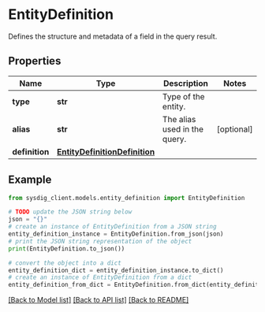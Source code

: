 # EntityDefinition

Defines the structure and metadata of a field in the query result.

## Properties

Name | Type | Description | Notes
------------ | ------------- | ------------- | -------------
**type** | **str** | Type of the entity. | 
**alias** | **str** | The alias used in the query. | [optional] 
**definition** | [**EntityDefinitionDefinition**](EntityDefinitionDefinition.md) |  | 

## Example

```python
from sysdig_client.models.entity_definition import EntityDefinition

# TODO update the JSON string below
json = "{}"
# create an instance of EntityDefinition from a JSON string
entity_definition_instance = EntityDefinition.from_json(json)
# print the JSON string representation of the object
print(EntityDefinition.to_json())

# convert the object into a dict
entity_definition_dict = entity_definition_instance.to_dict()
# create an instance of EntityDefinition from a dict
entity_definition_from_dict = EntityDefinition.from_dict(entity_definition_dict)
```
[[Back to Model list]](../README.md#documentation-for-models) [[Back to API list]](../README.md#documentation-for-api-endpoints) [[Back to README]](../README.md)


